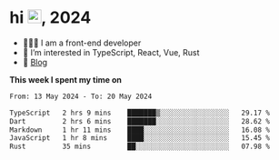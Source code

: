 <h1> hi <img src="https://raw.githubusercontent.com/blackcater/blackcater/main/images/Hi.gif" height="24" />, 2024 </h1>

- 🧑🏻‍💻 I am a front-end developer
- 👀 I’m interested in TypeScript, React, Vue, Rust
- 📝 [Blog](https://note.yixiaojiu.top)

**This week I spent my time on** 

<!--START_SECTION:waka-->

```txt
From: 13 May 2024 - To: 20 May 2024

TypeScript   2 hrs 9 mins    ███████▒░░░░░░░░░░░░░░░░░   29.17 %
Dart         2 hrs 6 mins    ███████░░░░░░░░░░░░░░░░░░   28.62 %
Markdown     1 hr 11 mins    ████░░░░░░░░░░░░░░░░░░░░░   16.08 %
JavaScript   1 hr 8 mins     ████░░░░░░░░░░░░░░░░░░░░░   15.45 %
Rust         35 mins         ██░░░░░░░░░░░░░░░░░░░░░░░   07.98 %
```

<!--END_SECTION:waka-->
